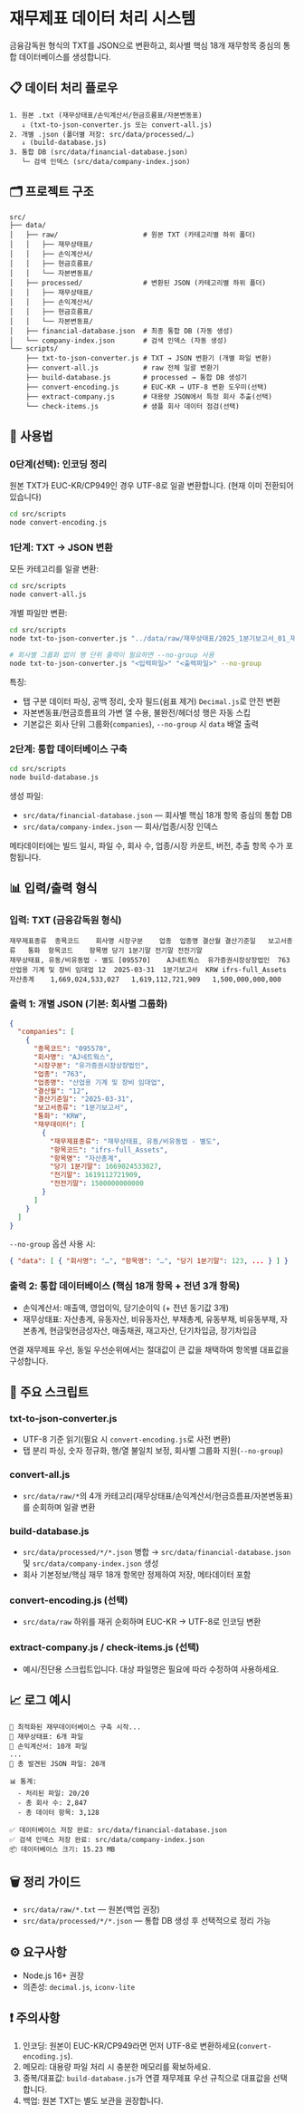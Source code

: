 # 재무제표 데이터 처리 시스템

금융감독원 형식의 TXT를 JSON으로 변환하고, 회사별 핵심 18개 재무항목 중심의 통합 데이터베이스를 생성합니다.

## 📋 데이터 처리 플로우

```
1. 원본 .txt (재무상태표/손익계산서/현금흐름표/자본변동표)
   ↓ (txt-to-json-converter.js 또는 convert-all.js)
2. 개별 .json (폴더별 저장: src/data/processed/…)
   ↓ (build-database.js)
3. 통합 DB (src/data/financial-database.json)
   └─ 검색 인덱스 (src/data/company-index.json)
```

## 🗂️ 프로젝트 구조

```
src/
├── data/
│   ├── raw/                     # 원본 TXT (카테고리별 하위 폴더)
│   │   ├── 재무상태표/
│   │   ├── 손익계산서/
│   │   ├── 현금흐름표/
│   │   └── 자본변동표/
│   ├── processed/               # 변환된 JSON (카테고리별 하위 폴더)
│   │   ├── 재무상태표/
│   │   ├── 손익계산서/
│   │   ├── 현금흐름표/
│   │   └── 자본변동표/
│   ├── financial-database.json  # 최종 통합 DB (자동 생성)
│   └── company-index.json       # 검색 인덱스 (자동 생성)
└── scripts/
    ├── txt-to-json-converter.js # TXT → JSON 변환기 (개별 파일 변환)
    ├── convert-all.js           # raw 전체 일괄 변환기
    ├── build-database.js        # processed → 통합 DB 생성기
    ├── convert-encoding.js      # EUC-KR → UTF-8 변환 도우미(선택)
    ├── extract-company.js       # 대용량 JSON에서 특정 회사 추출(선택)
    └── check-items.js           # 샘플 회사 데이터 점검(선택)
```

## 🚀 사용법

### 0단계(선택): 인코딩 정리

원본 TXT가 EUC-KR/CP949인 경우 UTF-8로 일괄 변환합니다. (현재 이미 전환되어 있습니다)

```bash
cd src/scripts
node convert-encoding.js
```

### 1단계: TXT → JSON 변환

모든 카테고리를 일괄 변환:

```bash
cd src/scripts
node convert-all.js
```

개별 파일만 변환:

```bash
cd src/scripts
node txt-to-json-converter.js "../data/raw/재무상태표/2025_1분기보고서_01_재무상태표_20250606.txt" "../data/processed/재무상태표/2025_1분기보고서_01_재무상태표_20250606.json"

# 회사별 그룹화 없이 행 단위 출력이 필요하면 --no-group 사용
node txt-to-json-converter.js "<입력파일>" "<출력파일>" --no-group
```

특징:

- 탭 구분 데이터 파싱, 공백 정리, 숫자 필드(쉼표 제거) `Decimal.js`로 안전 변환
- 자본변동표/현금흐름표의 가변 열 수용, 불완전/헤더성 행은 자동 스킵
- 기본값은 회사 단위 그룹화(`companies`), `--no-group` 시 `data` 배열 출력

### 2단계: 통합 데이터베이스 구축

```bash
cd src/scripts
node build-database.js
```

생성 파일:

- `src/data/financial-database.json` — 회사별 핵심 18개 항목 중심의 통합 DB
- `src/data/company-index.json` — 회사/업종/시장 인덱스

메타데이터에는 빌드 일시, 파일 수, 회사 수, 업종/시장 카운트, 버전, 추출 항목 수가 포함됩니다.

## 📊 입력/출력 형식

### 입력: TXT (금융감독원 형식)

```
재무제표종류	종목코드	회사명	시장구분	업종	업종명	결산월	결산기준일	보고서종류	통화	항목코드	항목명	당기 1분기말	전기말	전전기말
재무상태표, 유동/비유동법 - 별도	[095570]	AJ네트웍스	유가증권시장상장법인	763	산업용 기계 및 장비 임대업	12	2025-03-31	1분기보고서	KRW	ifrs-full_Assets	자산총계	1,669,024,533,027	1,619,112,721,909	1,500,000,000,000
```

### 출력 1: 개별 JSON (기본: 회사별 그룹화)

```json
{
  "companies": [
    {
      "종목코드": "095570",
      "회사명": "AJ네트웍스",
      "시장구분": "유가증권시장상장법인",
      "업종": "763",
      "업종명": "산업용 기계 및 장비 임대업",
      "결산월": "12",
      "결산기준일": "2025-03-31",
      "보고서종류": "1분기보고서",
      "통화": "KRW",
      "재무데이터": [
        {
          "재무제표종류": "재무상태표, 유동/비유동법 - 별도",
          "항목코드": "ifrs-full_Assets",
          "항목명": "자산총계",
          "당기 1분기말": 1669024533027,
          "전기말": 1619112721909,
          "전전기말": 1500000000000
        }
      ]
    }
  ]
}
```

`--no-group` 옵션 사용 시:

```json
{ "data": [ { "회사명": "…", "항목명": "…", "당기 1분기말": 123, ... } ] }
```

### 출력 2: 통합 데이터베이스 (핵심 18개 항목 + 전년 3개 항목)

- 손익계산서: 매출액, 영업이익, 당기순이익 (+ 전년 동기값 3개)
- 재무상태표: 자산총계, 유동자산, 비유동자산, 부채총계, 유동부채, 비유동부채, 자본총계, 현금및현금성자산, 매출채권, 재고자산, 단기차입금, 장기차입금

연결 재무제표 우선, 동일 우선순위에서는 절대값이 큰 값을 채택하여 항목별 대표값을 구성합니다.

## 🔧 주요 스크립트

### txt-to-json-converter.js

- UTF-8 기준 읽기(필요 시 `convert-encoding.js`로 사전 변환)
- 탭 분리 파싱, 숫자 정규화, 행/열 불일치 보정, 회사별 그룹화 지원(`--no-group`)

### convert-all.js

- `src/data/raw/*`의 4개 카테고리(재무상태표/손익계산서/현금흐름표/자본변동표)를 순회하며 일괄 변환

### build-database.js

- `src/data/processed/*/*.json` 병합 → `src/data/financial-database.json` 및 `src/data/company-index.json` 생성
- 회사 기본정보/핵심 재무 18개 항목만 정제하여 저장, 메타데이터 포함

### convert-encoding.js (선택)

- `src/data/raw` 하위를 재귀 순회하며 EUC-KR → UTF-8로 인코딩 변환

### extract-company.js / check-items.js (선택)

- 예시/진단용 스크립트입니다. 대상 파일명은 필요에 따라 수정하여 사용하세요.

## 📈 로그 예시

```
🔄 최적화된 재무데이터베이스 구축 시작...
📁 재무상태표: 6개 파일
📁 손익계산서: 10개 파일
...
📁 총 발견된 JSON 파일: 20개

📊 통계:
  - 처리된 파일: 20/20
  - 총 회사 수: 2,847
  - 총 데이터 항목: 3,128

✅ 데이터베이스 저장 완료: src/data/financial-database.json
✅ 검색 인덱스 저장 완료: src/data/company-index.json
📦 데이터베이스 크기: 15.23 MB
```

## 🗑️ 정리 가이드

- `src/data/raw/*.txt` — 원본(백업 권장)
- `src/data/processed/*/*.json` — 통합 DB 생성 후 선택적으로 정리 가능

## ⚙️ 요구사항

- Node.js 16+ 권장
- 의존성: `decimal.js`, `iconv-lite`

## ❗ 주의사항

1. 인코딩: 원본이 EUC-KR/CP949라면 먼저 UTF-8로 변환하세요(`convert-encoding.js`).
2. 메모리: 대용량 파일 처리 시 충분한 메모리를 확보하세요.
3. 중복/대표값: `build-database.js`가 연결 재무제표 우선 규칙으로 대표값을 선택합니다.
4. 백업: 원본 TXT는 별도 보관을 권장합니다.

